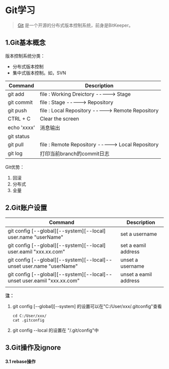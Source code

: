 # Git学习
>[Git](https://git-scm.com/) 是一个开源的分布式版本控制系统，前身是BitKeeper。
## 1.Git基本概念
版本控制系统分类：   
* 分布式版本控制
* 集中式版本控制。如，SVN   

| Command     | Description                                      |
| ----------- | ------------------------------------------------ |
| git add     | file : Working Dreictory -----> Stage            |
| git commit  | file : Stage -----> Repository                   |
| git push    | file : Local Repository -----> Remote Repository |
| CTRL + C    | Clear the screen                                 |
| echo 'xxxx' | 消息输出                                         |
| git status  |                                                  |
| git pull    | file : Remote Repository -----> Local Repository |
| git log     | 打印当前branch的commit日志                       |

Git优势：  
1. 回滚
2. 分布式
3. 全量
## 2.Git账户设置
| Command                                                                 | Description           |
| ----------------------------------------------------------------------- | --------------------- |
| git config [--global][--system][--local] user.name "userName"           | set a username        |
| git config [--global][--system][--local] user.eamil "xxx.xx.com"        | set a eamil address   |
| git config [--global][--system][--local]--unset user.name "userName"    | unset a username      |
| git config [--global][--system][--local]--unset user.eamil "xxx.xx.com" | unset a eamil address |
|                                                                         |                       |

**注：**  
1. git config [--global][--system] 的设置可以在"C:/User/xxx/.gitconfig"查看  
   
    ```
    cd C:/User/xxx/
    cat .gitconfig
    ```
2. git config --local 的设置在 "/.git/config"中

## 3.Git操作及ignore

#### 3.1 rebase操作

